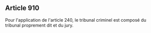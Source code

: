 Article 910
----
Pour l'application de l'article 240, le tribunal criminel est composé du
tribunal proprement dit et du jury.
